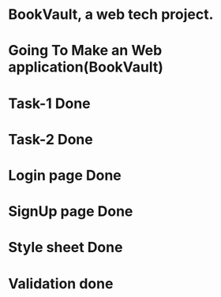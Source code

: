 # BookVault, a web tech project.
# Going To Make an Web application(BookVault) 
# Task-1 Done
# Task-2 Done
# Login page Done
# SignUp page Done
# Style sheet Done
# Validation done
